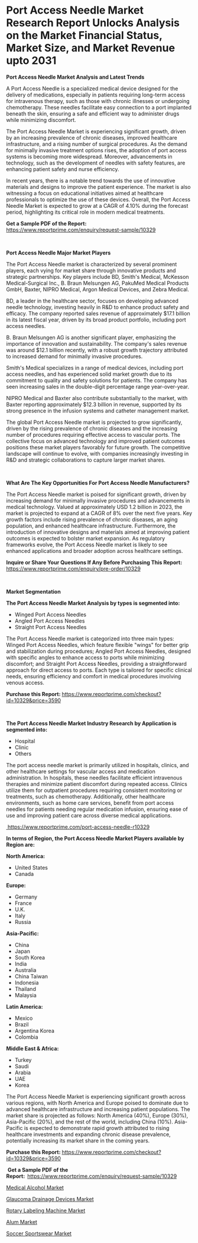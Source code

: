 <p><h1>Port Access Needle Market Research Report Unlocks Analysis on the Market Financial Status, Market Size, and Market Revenue upto 2031</h1></p><p><strong>Port Access Needle Market Analysis and Latest Trends</strong></p>
<p><p>A Port Access Needle is a specialized medical device designed for the delivery of medications, especially in patients requiring long-term access for intravenous therapy, such as those with chronic illnesses or undergoing chemotherapy. These needles facilitate easy connection to a port implanted beneath the skin, ensuring a safe and efficient way to administer drugs while minimizing discomfort.</p><p>The Port Access Needle Market is experiencing significant growth, driven by an increasing prevalence of chronic diseases, improved healthcare infrastructure, and a rising number of surgical procedures. As the demand for minimally invasive treatment options rises, the adoption of port access systems is becoming more widespread. Moreover, advancements in technology, such as the development of needles with safety features, are enhancing patient safety and nurse efficiency.</p><p>In recent years, there is a notable trend towards the use of innovative materials and designs to improve the patient experience. The market is also witnessing a focus on educational initiatives aimed at healthcare professionals to optimize the use of these devices. Overall, the Port Access Needle Market is expected to grow at a CAGR of 4.10% during the forecast period, highlighting its critical role in modern medical treatments.</p></p>
<p><strong>Get a Sample PDF of the Report:&nbsp;</strong> <a href="https://www.reportprime.com/enquiry/request-sample/10329?utm_campaign=1129&utm_medium=2&utm_source=Github&utm_content=ia&utm_term=16112024&utm_id=port-access-needle">https://www.reportprime.com/enquiry/request-sample/10329</a></p>
<p>&nbsp;</p>
<p><strong>Port Access Needle Major Market Players</strong></p>
<p><p>The Port Access Needle market is characterized by several prominent players, each vying for market share through innovative products and strategic partnerships. Key players include BD, Smith's Medical, McKesson Medical-Surgical Inc., B. Braun Melsungen AG, PakuMed Medical Products GmbH, Baxter, NIPRO Medical, Argon Medical Devices, and Zebra Medical.</p><p>BD, a leader in the healthcare sector, focuses on developing advanced needle technology, investing heavily in R&D to enhance product safety and efficacy. The company reported sales revenue of approximately $17.1 billion in its latest fiscal year, driven by its broad product portfolio, including port access needles.</p><p>B. Braun Melsungen AG is another significant player, emphasizing the importance of innovation and sustainability. The company's sales revenue was around $12.1 billion recently, with a robust growth trajectory attributed to increased demand for minimally invasive procedures.</p><p>Smith's Medical specializes in a range of medical devices, including port access needles, and has experienced solid market growth due to its commitment to quality and safety solutions for patients. The company has seen increasing sales in the double-digit percentage range year-over-year.</p><p>NIPRO Medical and Baxter also contribute substantially to the market, with Baxter reporting approximately $12.3 billion in revenue, supported by its strong presence in the infusion systems and catheter management market.</p><p>The global Port Access Needle market is projected to grow significantly, driven by the rising prevalence of chronic diseases and the increasing number of procedures requiring effective access to vascular ports. The collective focus on advanced technology and improved patient outcomes positions these market players favorably for future growth. The competitive landscape will continue to evolve, with companies increasingly investing in R&D and strategic collaborations to capture larger market shares.</p></p>
<p>&nbsp;</p>
<p><strong>What Are The Key Opportunities For Port Access Needle Manufacturers?</strong></p>
<p><p>The Port Access Needle market is poised for significant growth, driven by increasing demand for minimally invasive procedures and advancements in medical technology. Valued at approximately USD 1.2 billion in 2023, the market is projected to expand at a CAGR of 8% over the next five years. Key growth factors include rising prevalence of chronic diseases, an aging population, and enhanced healthcare infrastructure. Furthermore, the introduction of innovative designs and materials aimed at improving patient outcomes is expected to bolster market expansion. As regulatory frameworks evolve, the Port Access Needle market is likely to see enhanced applications and broader adoption across healthcare settings.</p></p>
<p><strong>Inquire or Share Your Questions If Any Before Purchasing This Report:</strong> <a href="https://www.reportprime.com/enquiry/pre-order/10329?utm_campaign=1129&utm_medium=2&utm_source=Github&utm_content=ia&utm_term=16112024&utm_id=port-access-needle">https://www.reportprime.com/enquiry/pre-order/10329</a></p>
<p>&nbsp;</p>
<p><strong>Market Segmentation</strong></p>
<p><strong>The Port Access Needle Market Analysis by types is segmented into:</strong></p>
<p><ul><li>Winged Port Access Needles</li><li>Angled Port Access Needles</li><li>Straight Port Access Needles</li></ul></p>
<p><p>The Port Access Needle market is categorized into three main types: Winged Port Access Needles, which feature flexible "wings" for better grip and stabilization during procedures; Angled Port Access Needles, designed with specific angles to enhance access to ports while minimizing discomfort; and Straight Port Access Needles, providing a straightforward approach for direct access to ports. Each type is tailored for specific clinical needs, ensuring efficiency and comfort in medical procedures involving venous access.</p></p>
<p><strong>Purchase this Report:&nbsp;</strong><a href="https://www.reportprime.com/checkout?id=10329&price=3590&utm_campaign=1129&utm_medium=2&utm_source=Github&utm_content=ia&utm_term=16112024&utm_id=port-access-needle">https://www.reportprime.com/checkout?id=10329&price=3590</a></p>
<p>&nbsp;</p>
<p><strong>The Port Access Needle Market Industry Research by Application is segmented into:</strong></p>
<p><ul><li>Hospital</li><li>Clinic</li><li>Others</li></ul></p>
<p><p>The port access needle market is primarily utilized in hospitals, clinics, and other healthcare settings for vascular access and medication administration. In hospitals, these needles facilitate efficient intravenous therapies and minimize patient discomfort during repeated access. Clinics utilize them for outpatient procedures requiring consistent monitoring or treatments, such as chemotherapy. Additionally, other healthcare environments, such as home care services, benefit from port access needles for patients needing regular medication infusion, ensuring ease of use and improving patient care across diverse medical applications.</p></p>
<p><a href="https://www.reportprime.com/port-access-needle-r10329?utm_campaign=1129&utm_medium=2&utm_source=Github&utm_content=ia&utm_term=16112024&utm_id=port-access-needle">&nbsp;https://www.reportprime.com/port-access-needle-r10329</a></p>
<p><strong>In terms of Region, the Port Access Needle Market Players available by Region are:</strong></p>
<p>
    <p> <strong> North America: </strong>
        <ul>
            <li>United States</li>
            <li>Canada</li>
        </ul>
        </p> 
    <p> <strong> Europe: </strong>
        <ul>
            <li>Germany</li>
            <li>France</li>
            <li>U.K.</li>
            <li>Italy</li>
            <li>Russia</li>
        </ul>
        </p> 
    <p> <strong> Asia-Pacific: </strong>
        <ul>
            <li>China</li>
            <li>Japan</li>
            <li>South Korea</li>
            <li>India</li>
            <li>Australia</li>
            <li>China Taiwan</li>
            <li>Indonesia</li>
            <li>Thailand</li>
            <li>Malaysia</li>
        </ul>
        </p> 
    <p> <strong> Latin America: </strong>
        <ul>
            <li>Mexico</li>
            <li>Brazil</li>
            <li>Argentina Korea</li>
            <li>Colombia</li>
        </ul>
        </p> 
    <p> <strong> Middle East & Africa: </strong>
        <ul>
            <li>Turkey</li>
            <li>Saudi</li>
            <li>Arabia</li>
            <li>UAE</li>
            <li>Korea</li>
        </ul>
    </p>
    </p>
<p><p>The Port Access Needle Market is experiencing significant growth across various regions, with North America and Europe poised to dominate due to advanced healthcare infrastructure and increasing patient populations. The market share is projected as follows: North America (40%), Europe (30%), Asia-Pacific (20%), and the rest of the world, including China (10%). Asia-Pacific is expected to demonstrate rapid growth attributed to rising healthcare investments and expanding chronic disease prevalence, potentially increasing its market share in the coming years.</p></p>
<p><strong>Purchase this Report: </strong><a href="https://www.reportprime.com/checkout?id=10329&price=3590&utm_campaign=1129&utm_medium=2&utm_source=Github&utm_content=ia&utm_term=16112024&utm_id=port-access-needle">https://www.reportprime.com/checkout?id=10329&price=3590</a></p>
<p>&nbsp;<strong>Get a Sample PDF of the Report:&nbsp;&nbsp;</strong><a href="https://www.reportprime.com/enquiry/request-sample/10329?utm_campaign=1129&utm_medium=2&utm_source=Github&utm_content=ia&utm_term=16112024&utm_id=port-access-needle">https://www.reportprime.com/enquiry/request-sample/10329</a></p>
<p><strong></strong></p>
<p><p><a href="https://issuu.com/reportprime-2/docs/medical-alcohol-market-size-2030.pp_6dba09b98736a1?utm_campaign=1129&utm_medium=2&utm_source=Github&utm_content=ia&utm_term=16112024&utm_id=port-access-needle">Medical Alcohol Market</a></p><p><a href="https://www.linkedin.com/pulse/global-glaucoma-drainage-devices-market-forecast-2024-2031-3bspf?utm_campaign=1129&utm_medium=2&utm_source=Github&utm_content=ia&utm_term=16112024&utm_id=port-access-needle">Glaucoma Drainage Devices Market</a></p><p><a href="https://issuu.com/reportprime-2/docs/rotary-labeling-machine-market-size_b456c7bc6607ac?utm_campaign=1129&utm_medium=2&utm_source=Github&utm_content=ia&utm_term=16112024&utm_id=port-access-needle">Rotary Labeling Machine Market</a></p><p><a href="https://www.linkedin.com/pulse/global-alum-market-focus-product-type-powdergranules-8weaf?utm_campaign=1129&utm_medium=2&utm_source=Github&utm_content=ia&utm_term=16112024&utm_id=port-access-needle">Alum Market</a></p><p><a href="https://www.linkedin.com/pulse/soccer-sportswear-market-forecasts-trends-impact-analysis-w9yoc?utm_campaign=1129&utm_medium=2&utm_source=Github&utm_content=ia&utm_term=16112024&utm_id=port-access-needle">Soccer Sportswear Market</a></p></p>